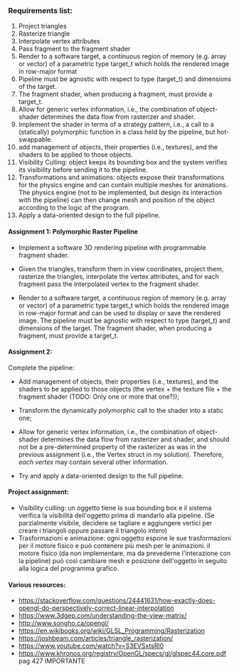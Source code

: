 ### Requirements list:

1. Project triangles
2. Rasterize triangle
3. Interpolate vertex attributes
4. Pass fragment to the fragment shader
5. Render to a software target, a continuous region of memory (e.g. array or vector) of a parametric type target_t which
   holds the rendered image in row-major format
6. Pipeline must be agnostic with respect to type (target_t) and dimensions of the target.
7. The fragment shader, when producing a fragment, must provide a target_t.
8. Allow for generic vertex information, i.e., the combination of object-shader determines the data flow from rasterizer
   and shader.
9. Implement the shader in terms of a strategy pattern, i.e., a call to a (statically) polymorphic function in a class
   held by the pipeline, but hot-swappable.
10. add management of objects, their properties (i.e., textures), and the shaders to be applied to those objects.
11. Visibility Culling: object keeps its bounding box and the system verifies its visibility before sending it to the
    pipeline.
12. Transformations and animations: objects expose their transformations for the physics engine and can contain multiple
    meshes for animations. The physics engine (not to be implemented, but design its interaction with the pipeline) can
    then change mesh and position of the object according to the logic of the program.
13. Apply a data-oriented design to the full pipeline.

#### Assignment 1: Polymorphic Raster Pipeline

- Implement a software 3D rendering pipeline with programmable fragment shader.

- Given the triangles, transform them in view coordinates, project them, rasterize the triangles, interpolate the vertex
  attributes, and for each fragment pass the interpolated vertex to the fragment shader.

- Render to a software target, a continuous region of memory (e.g. array or vector) of a parametric type target_t which
  holds the rendered image in row-major format and can be used to display or save the rendered image. The pipeline must
  be agnostic with respect to type (target_t) and dimensions of the target. The fragment shader, when producing a
  fragment, must provide a target_t.

<!--    Implement the shader in terms of a strategy pattern, i.e., a call to a polymorphic function in a class held by the pipeline, but hot-swappable. 
        Assume a single known vertex definition with pre-specified attributes (3D coordinates, 3D normals and u,v coordinates) known by the polymorphic interface.
        We will relax these assumptions as well as move away from the polymorphic call in later iterations. Do not worry about textures at this stage.
-->

#### Assignment 2:

Complete the pipeline:

- Add management of objects, their properties (i.e., textures), and the shaders to be applied to those objects (the
  vertex + the texture file + the fragment shader (TODO: Only one or more that one?));

- Transform the dynamically polymorphic call to the shader into a static one;
- Allow for generic vertex information, i.e., the combination of object-shader determines the data flow from rasterizer
  and shader, and should not be a pre-determined property of the rasterizer as was in the previous assignment (i.e., the
  Vertex struct in my solution). Therefore, *each vertex* may contain several other information.
- Try and apply a data-oriented design to the full pipeline.

#### Project assignment:

- Visibility culling: un oggetto tiene la sua bounding box e il sistema verifica la visibilità dell'oggetto prima di
  mandarlo alla pipeline. (Se parzialmente visibile, decidere se tagliare e aggiungere vertici per creare i triangoli
  oppure passare il triangolo intero)
- Trasformazioni e animazione: ogni oggetto espone le sue trasformazioni per il motore fisico e può contenere più mesh
  per le animazioni. il motore fisico (da non implementare, ma da prevederne l'interazione con la pipeline) può così
  cambiare mesh e posizione dell'oggetto in seguito alla logica del programma grafico.

#### Various resources:
- https://stackoverflow.com/questions/24441631/how-exactly-does-opengl-do-perspectively-correct-linear-interpolation
- https://www.3dgep.com/understanding-the-view-matrix/
- http://www.songho.ca/opengl/
- https://en.wikibooks.org/wiki/GLSL_Programming/Rasterization
- https://joshbeam.com/articles/triangle_rasterization/
- https://www.youtube.com/watch?v=S3EVSxtsRl0
- https://www.khronos.org/registry/OpenGL/specs/gl/glspec44.core.pdf pag 427 IMPORTANTE